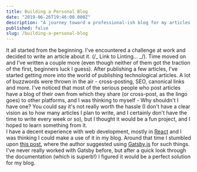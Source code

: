 ```yaml
---
title: Building a Personal Blog
date: "2019-06-26T19:46:00.000Z"
description: "A journey toward a professional-ish blog for my articles and thoughts."
published: false
slug: /building-a-personal-blog
---
```


It all started from the beginning. I've encountered a challenge at work and decided to write an article about it. (/_ Link to Linting... _/). Time moved on and I've written a couple more (even though neither of them got the traction of the first, beginners luck I guess). After publishing a few articles, I've started getting more into the world of publishing technological articles. A lot of buzzwords were thrown in the air - cross-posting, SEO, canonical links and more. I've noticed that most of the serious people who post articles have a blog of their own from which they share (or cross-post, as the lingo goes) to other platforms, and I was thinking to myself - Why shouldn't I have one? You could say it's not really worth the hassle (I don't have a clear vision as to how many articles I plan to write, and I certainly don't have the time to write every week or so), but I thought it would be a fun project, and I hoped to learn something from it.  
I have a decent experience with web development, mostly in [React](https://reactjs.org/) and I was thinking I could make a use of it in my blog. Around that time I stumbled upon [this post](https://mike.biful.co/gatsby-dev-to-cross-poster-brainstorm), where the author suggested using [Gatsby.js](https://www.gatsbyjs.org/) for such things. I've never really worked with Gatsby before, but after a quick look through the documentation (which is superb!) I figured it would be a perfect solution for my blog.
